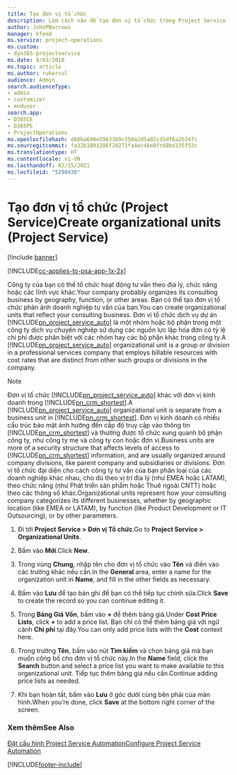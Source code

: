 ```yaml
---
title: Tạo đơn vị tổ chức
description: Làm cách nào để tạo đơn vị tổ chức trong Project Service
author: JohnPBurrows
manager: kfend
ms.service: project-operations
ms.custom:
- dyn365-projectservice
ms.date: 8/03/2018
ms.topic: article
ms.author: ruhercul
audience: Admin
search.audienceType:
- admin
- customizer
- enduser
search.app:
- D365CE
- D365PS
- ProjectOperations
ms.openlocfilehash: d88ba698e59633b9c550a2d5a82cd1df6a2b24fc
ms.sourcegitcommit: fa32b1893286f20271fa4ec4be8fc68bd135f53c
ms.translationtype: HT
ms.contentlocale: vi-VN
ms.lasthandoff: 02/15/2021
ms.locfileid: "5290430"
---
```

# <a name="create-organizational-units-project-service"></a><span data-ttu-id="b71fb-103">Tạo đơn vị tổ chức (Project Service)</span><span class="sxs-lookup"><span data-stu-id="b71fb-103">Create organizational units (Project Service)</span></span>

[!include [banner](../includes/psa-now-project-operations.md)]

[!INCLUDE[cc-applies-to-psa-app-1x-2x](../includes/cc-applies-to-psa-app-1x-2x.md)]

<span data-ttu-id="b71fb-104">Công ty của bạn có thể tổ chức hoạt động tư vấn theo địa lý, chức năng hoặc các lĩnh vực khác.</span><span class="sxs-lookup"><span data-stu-id="b71fb-104">Your company probably organizes its consulting business by geography, function, or other areas.</span></span> <span data-ttu-id="b71fb-105">Bạn có thể tạo đơn vị tổ chức phản ánh doanh nghiệp tư vấn của bạn.</span><span class="sxs-lookup"><span data-stu-id="b71fb-105">You can create organizational units that reflect your consulting business.</span></span> <span data-ttu-id="b71fb-106">Đơn vị tổ chức dịch vụ dự án [!INCLUDE[pn_project_service_auto](../includes/pn-project-service-auto.md)] là một nhóm hoặc bộ phận trong một công ty dịch vụ chuyên nghiệp sử dụng các nguồn lực lập hóa đơn có tỷ lệ chi phí được phân biệt với các nhóm hay các bộ phận khác trong công ty.</span><span class="sxs-lookup"><span data-stu-id="b71fb-106">A [!INCLUDE[pn_project_service_auto](../includes/pn-project-service-auto.md)] organizational unit is a group or division in a professional services company that employs billable resources with cost rates that are distinct from other such groups or divisions in the company.</span></span>  
  
> [!NOTE]
>  <span data-ttu-id="b71fb-107">Đơn vị tổ chức [!INCLUDE[pn_project_service_auto](../includes/pn-project-service-auto.md)] khác với đơn vị kinh doanh trong [!INCLUDE[pn_crm_shortest](../includes/pn-crm-shortest.md)].</span><span class="sxs-lookup"><span data-stu-id="b71fb-107">A [!INCLUDE[pn_project_service_auto](../includes/pn-project-service-auto.md)] organizational unit is separate from a business unit in [!INCLUDE[pn_crm_shortest](../includes/pn-crm-shortest.md)].</span></span> <span data-ttu-id="b71fb-108">Đơn vị kinh doanh có nhiều cấu trúc bảo mật ảnh hưởng đến cấp độ truy cập vào thông tin [!INCLUDE[pn_crm_shortest](../includes/pn-crm-shortest.md)] và thường được tổ chức xung quanh bộ phận công ty, như công ty mẹ và công ty con hoặc đơn vị.</span><span class="sxs-lookup"><span data-stu-id="b71fb-108">Business units are more of a security structure that affects levels of access to [!INCLUDE[pn_crm_shortest](../includes/pn-crm-shortest.md)] information, and are usually organized around company divisions, like parent company and subsidiaries or divisions.</span></span> <span data-ttu-id="b71fb-109">Đơn vị tổ chức đại diện cho cách công ty tư vấn của bạn phân loại của các doanh nghiệp khác nhau, cho dù theo vị trí địa lý (như EMEA hoặc LATAM), theo chức năng (như Phát triển sản phẩm hoặc Thuê ngoài CNTT) hoặc theo các thông số khác.</span><span class="sxs-lookup"><span data-stu-id="b71fb-109">Organizational units represent how your consulting company categorizes its different businesses, whether by geographic location (like EMEA or LATAM), by function (like Product Development or IT Outsourcing), or by other parameters.</span></span>  
  
1.  <span data-ttu-id="b71fb-110">Đi tới **Project Service > Đơn vị Tổ chức**.</span><span class="sxs-lookup"><span data-stu-id="b71fb-110">Go to **Project Service > Organizational Units**.</span></span>  
  
2.  <span data-ttu-id="b71fb-111">Bấm vào **Mới**.</span><span class="sxs-lookup"><span data-stu-id="b71fb-111">Click **New**.</span></span>  
  
3.  <span data-ttu-id="b71fb-112">Trong vùng **Chung**, nhập tên cho đơn vị tổ chức vào **Tên** và điền vào các trường khác nếu cần.</span><span class="sxs-lookup"><span data-stu-id="b71fb-112">In the **General** area, enter a name for the organization unit in **Name**, and fill in the other fields as necessary.</span></span>  
  
4.  <span data-ttu-id="b71fb-113">Bấm vào **Lưu** để tạo bản ghi để bạn có thể tiếp tục chỉnh sửa.</span><span class="sxs-lookup"><span data-stu-id="b71fb-113">Click **Save** to create the record so you can continue editing it.</span></span>  
  
5.  <span data-ttu-id="b71fb-114">Trong **Bảng Giá Vốn**, bấm vào **+** để thêm bảng giá.</span><span class="sxs-lookup"><span data-stu-id="b71fb-114">Under **Cost Price Lists**, click **+** to add a price list.</span></span> <span data-ttu-id="b71fb-115">Bạn chỉ có thể thêm bảng giá với ngữ cảnh **Chi phí** tại đây.</span><span class="sxs-lookup"><span data-stu-id="b71fb-115">You can only add price lists with the **Cost** context here.</span></span>  
  
6.  <span data-ttu-id="b71fb-116">Trong trường **Tên**, bấm vào nút **Tìm kiếm** và chọn bảng giá mà bạn muốn công bố cho đơn vị tổ chức này.</span><span class="sxs-lookup"><span data-stu-id="b71fb-116">In the **Name** field, click the **Search** button and select a price list you want to make available to this organizational unit.</span></span> <span data-ttu-id="b71fb-117">Tiếp tục thêm bảng giá nếu cần.</span><span class="sxs-lookup"><span data-stu-id="b71fb-117">Continue adding price lists as needed.</span></span>  
  
7.  <span data-ttu-id="b71fb-118">Khi bạn hoàn tất, bấm vào **Lưu** ở góc dưới cùng bên phải của màn hình.</span><span class="sxs-lookup"><span data-stu-id="b71fb-118">When you’re done, click **Save** at the bottom right corner of the screen.</span></span>  
  
### <a name="see-also"></a><span data-ttu-id="b71fb-119">Xem thêm</span><span class="sxs-lookup"><span data-stu-id="b71fb-119">See Also</span></span>  
 [<span data-ttu-id="b71fb-120">Đặt cấu hình Project Service Automation</span><span class="sxs-lookup"><span data-stu-id="b71fb-120">Configure Project Service Automation</span></span>](../psa/configure.md)


[!INCLUDE[footer-include](../includes/footer-banner.md)]